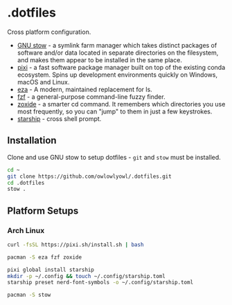# .dotfiles
Cross platform configuration.

- [GNU stow](https://www.gnu.org/software/stow/) - a symlink farm manager which
takes distinct packages of software and/or data located in separate directories
on the filesystem, and makes them appear to be installed in the same place.
- [pixi](https://prefix.dev) - a fast software package manager built on top of the
existing conda ecosystem. Spins up development environments quickly on Windows, 
macOS and Linux.
- [eza](https://github.com/eza-community/eza/blob/main/INSTALL.md) - A modern,
maintained replacement for ls.
- [fzf](https://github.com/junegunn/fzf) - a general-purpose command-line fuzzy finder.
- [zoxide](https://github.com/ajeetdsouza/zoxide) - a smarter cd command. It remembers
which directories you use most
frequently, so you can "jump" to them in just a few keystrokes.
- [starship](https://starship.rs) - cross shell prompt.

## Installation
Clone and use GNU stow to setup dotfiles - `git` and `stow` must be installed.
```bash
cd ~
git clone https://github.com/owlowlyowl/.dotfiles.git
cd .dotfiles
stow .
```

## Platform Setups
### Arch Linux
```bash
curl -fsSL https://pixi.sh/install.sh | bash
```

```bash
pacman -S eza fzf zoxide
```

```bash
pixi global install starship
mkdir -p ~/.config && touch ~/.config/starship.toml
starship preset nerd-font-symbols -o ~/.config/starship.toml
```

```bash
pacman -S stow
```
